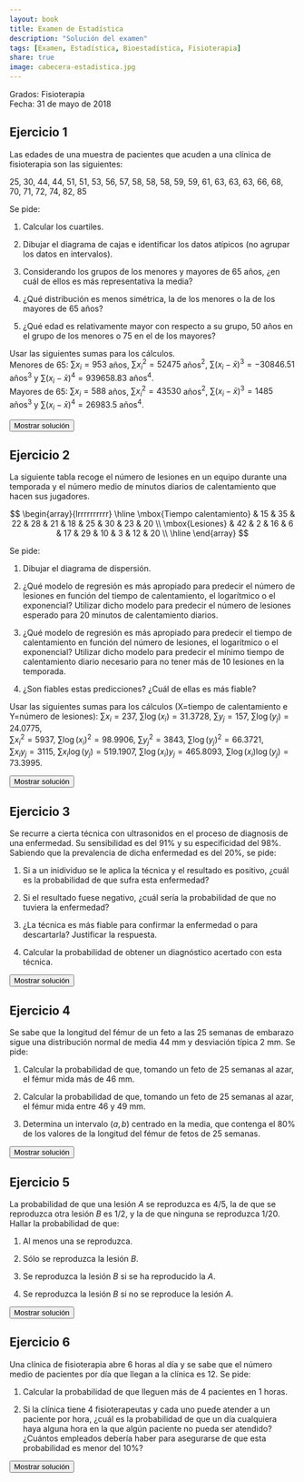 ```yaml
---
layout: book
title: Examen de Estadística
description: "Solución del examen"
tags: [Examen, Estadística, Bioestadística, Fisioterapia]
share: true
image: cabecera-estadistica.jpg
---
```


Grados: Fisioterapia  
Fecha: 31 de mayo de 2018

## Ejercicio 1

Las edades de una muestra de pacientes que acuden a una clínica de fisioterapia son las siguientes:

25, 30, 44, 44, 51, 51, 53, 56, 57, 58, 58, 58, 59, 59, 61, 63, 63, 63, 66, 68, 70, 71, 72, 74, 82, 85

Se pide:

1. Calcular los cuartiles.

2. Dibujar el diagrama de cajas e identificar los datos atípicos (no agrupar los datos en intervalos).

3. Considerando los grupos de los menores y mayores de 65 años, ¿en cuál de ellos es más representativa la media?

4. ¿Qué distribución es menos simétrica, la de los menores o la de los mayores de 65 años?

6. ¿Qué edad es relativamente mayor con respecto a su grupo, 50 años en el grupo de los menores o 75 en el de los mayores?

Usar las siguientes sumas para los cálculos.  
Menores de 65: $\sum x_i=953$ años, $\sum x_i^2=52475$ años$^2$, $\sum (x_i-\bar x)^3=-30846.51$ años$^3$ y $\sum (x_i-\bar x)^4=939658.83$ años$^4$.  
Mayores de 65: $\sum x_i=588$ años, $\sum x_i^2=43530$ años$^2$, $\sum (x_i-\bar x)^3=1485$ años$^3$ y $\sum (x_i-\bar x)^4=26983.5$ años$^4$.

<div><button class="solution">Mostrar solución</button></div>
<div id="solution" style="display: none">
1. $C_1=53$ años, $C_2=59$ años and $C_3=68$ años.<br/>
2. Existen dos datos atípicos: 25 y 30.<br/>
<img src="img/des-fis-1-diagrama-caja-edades.svg" title="Diagrama de caja de edades" alt="Diagrama de caja de edades de pacientes" style="display: block; margin: auto;" width="600" />
1. Sea $X$ la edad de los pacientes menores de 65 años e $Y$ la de los mayores.<br/>
$\bar x=52.9444$ años, $s_x^2=112.1636$ años$^2$, $s_x=10.5907$ años y $cv_x=0.2$.<br/>
$\bar y=73.5$ años, $s_y^2=39$ años$^2$, $s_y=6.245$ años y $cv_y=0.085$.<br/>  
La media es más representativa en los pacientes mayores de 65 ya que el coeficiente de variación es menor.<br/>
1. $g_{1x}=-1.4426$ y $g_{1y}=0.7621$, de manera que la distribución menos simétrica es la de los menores de 65 años.<br/>
2. Las puntuaciones típicas son $z_x(50)=-0.278$ y $z_y(72)=-0.2402$, de manera que una edad de 50 años es relativamente menor en el grupo de los menores de 65 años.
</div>

## Ejercicio 2
La siguiente tabla recoge el número de lesiones en un equipo durante una temporada y el número medio de minutos diarios de calentamiento que hacen sus jugadores.

$$
\begin{array}{lrrrrrrrrrr}
\hline
\mbox{Tiempo calentamiento} & 15 & 35 & 22 & 28 & 21 & 18 & 25 & 30 & 23 & 20 \\
\mbox{Lesiones} & 42 & 2 & 16 & 6 & 17 & 29 & 10 & 3 & 12 & 20 \\
\hline
\end{array}
$$

Se pide:

1. Dibujar el diagrama de dispersión.
 
2. ¿Qué modelo de regresión es más apropiado para predecir el número de lesiones en función del tiempo de calentamiento, el logarítmico o el exponencial? Utilizar dicho modelo para predecir el número de lesiones esperado para 20 minutos de calentamiento diarios.

3. ¿Qué modelo de regresión es más apropiado para predecir el tiempo de calentamiento en función del número de lesiones, el logarítmico o el exponencial? Utilizar dicho modelo para predecir el mínimo tiempo de calentamiento diario necesario para no tener más de 10 lesiones en la temporada.

4. ¿Son fiables estas predicciones? ¿Cuál de ellas es más fiable?

Usar las siguientes sumas para los cálculos (X=tiempo de calentamiento e Y=número de lesiones):
$\sum x_i=237$, $\sum \log(x_i)=31.3728$, $\sum y_j=157$, $\sum \log(y_j)=24.0775$,  
$\sum x_i^2=5937$, $\sum \log(x_i)^2=98.9906$, $\sum y_j^2=3843$, $\sum \log(y_j)^2=66.3721$,  
$\sum x_iy_j=3115$, $\sum x_i\log(y_j)=519.1907$, $\sum \log(x_i)y_j=465.8093$, $\sum \log(x_i)\log(y_j)=73.3995$.

<div><button class="solution">Mostrar solución</button></div>
<div id="solution" style="display: none">
1. <img src="img/regnol-fis-1-diagrama-dispersion-lesiones-tiempo-calentamiento.svg" title="Diagrama de dispersión de lesiones vs tiempo de calentamiento" alt="Diagrama de dispersión de lesiones vs tiempo de calentamiento" style="display: block; margin: auto;" width="600" /><br/>
2. $\bar x=23.7$ min, $s_x^2=32.01$ min$^2$.<br/>
$\overline{\log(x)}=3.1373$ log(min), $s_{\log(x)}^2=0.0565$ log(min)$^2$.<br/>
$\bar y=15.7$ lesiones, $s_y^2=137.81$ lesiones$^2$.<br/>
$\overline{\log(y)}=2.4078$ log(lesiones), $s_{\log(y)}^2=0.8399$ log(lesiones)$^2$.<br/>
$s_{x\log(y)}=-5.1446$, $s_{\log(x)y}=-2.6744$<br/>
Coeficiente de determinanción exponencial: $r^2=0.9844$<br/>
Coeficiente de determinación logarítmico: $r^2=0.9185$<br/>
Por tanto, el modelo de regresión exponencial es mejor para predecir el número de lesiones en función del tiempo de
calentamiento.<br/>
Modelo de regresión exponencial: $y=e^{6.2168+-0.1607x}$.<br/>
Predicción: $y(20)=20.1341$ lesiones.<br/>
3. El modelo logarítmico es mejor para predecir el tiempo de calentamiento en función del número de lesiones.<br/>
Modelo de regresión logarítmico: $x=164.1851+-47.3292\log(y)$.<br/>
Predicción: $x(10)=55.2056$ min.<br/>
4. De acuerdo al coeficiente de determinación ambas predicciones son muy fiables pero la última lo es menos ya que es para un valor que no está incluido en el rango de valores de la muestra.
</div>

## Ejercicio 3

Se recurre a cierta técnica con ultrasonidos en el proceso de diagnosis de una enfermedad.
Su sensibilidad es del 91% y su especificidad del 98%.
Sabiendo que la prevalencia de dicha enfermedad es del 20%, se pide:

1. Si a un inidividuo se le aplica la técnica y el resultado es positivo, ¿cuál es la probabilidad de que sufra esta enfermedad?

2. Si el resultado fuese negativo, ¿cuál sería la probabilidad de que no tuviera la enfermedad?

3. ¿La técnica es más fiable para confirmar la enfermedad o para descartarla? Justificar la respuesta.

4. Calcular la probabilidad de obtener un diagnóstico acertado con esta técnica.

<div><button class="solution">Mostrar solución</button></div>
<div id="solution" style="display: none">
Sea $E​$ el suceso consistente en tener la enfermedad y $+​$ y $-​$ los sucesos correspondientes a obtener un resultado positivo y negativo respectivamente en el test.<br/>
1. $VPP=0.9192$.<br/>
2. $VPN=0.9776$.<br/>
3. Es más fiable para descartar la enfermedad ya que el valor predictivo negativo es mayor que el valor predictivo positivo.<br/>
4. $P(E\cap +)+P(\overline E\cap -) = 0.966$.
</div>

## Ejercicio 4
Se sabe que la longitud del fémur de un feto a las 25 semanas de embarazo sigue una distribución normal de media 44 mm y desviación típica 2 mm.
Se pide:

1. Calcular la probabilidad de que, tomando un feto de 25 semanas al azar, el fémur mida más de 46 mm.

2. Calcular la probabilidad de que, tomando un feto de 25 semanas al azar, el fémur mida entre 46 y 49 mm.

3. Determina un intervalo $(a,b)$ centrado en la media, que contenga el 80% de los valores de la longitud del fémur de fetos de 25 semanas.

<div><button class="solution">Mostrar solución</button></div>
<div id="solution" style="display: none">
Sea $X\sim N(44,2)$ la longitud del fémur de un feto a las 25 semanas de embarazo.<br/>
1. $P(X>46)=0.1587$.<br/>
2. $P(46<X<49)=0.1524$.<br/>
3. El intervalo centrado en $44$ que contiene 80% de las longitudes del fémur de fetos de 25 semanas es $(41.4369,46.5631)$.
</div>

## Ejercicio 5

La probabilidad de que una lesión $A$ se reproduzca es $4/5$, la de que se reproduzca otra lesión $B$ es $1/2$, y la de que ninguna se reproduzca $1/20$. 
Hallar la probabilidad de que:

1. Al menos una se reproduzca.

2. Sólo se reproduzca la lesión $B$.

3. Se reproduzca la lesión $B$ si se ha reproducido la $A$.

4. Se reproduzca la lesión $B$ si no se reproduce la lesión $A$.
    
<div><button class="solution">Mostrar solución</button></div>
<div id="solution" style="display: none">
1. $P(A\cup B)=19/20$.<br/>
2. $P(B\cap\overline{A})=3/20$.<br/>
3. $P(B/A)=7/16$.<br/>
4. $P(B/\overline{A})=3/4$.
</div>

## Ejercicio 6

Una clínica de fisioterapia abre 6 horas al día y se sabe que el número medio de pacientes por día que llegan a la clínica es 12.
Se pide:

1. Calcular la probabilidad de que lleguen más de 4 pacientes en 1 horas.

2. Si la clínica tiene 4 fisioterapeutas y cada uno puede atender a un paciente por hora, ¿cuál es la probabilidad de que un día cualquiera haya alguna hora en la que algún paciente no pueda ser atendido? ¿Cuántos empleados debería haber para asegurarse de que esta probabilidad es menor del 10%?
    
<div><button class="solution">Mostrar solución</button></div>
<div id="solution" style="display: none">
1. Sea $X$ el número de pacientes que llegan en 1 horas. $X\sim P(2)$ y $P(X>4)=0.0527$.<br/>
2. Sea $Y$ el número de horas en un día en las que algún paciente no puede ser atendido. $Y\sim B(6, 0.0527)$ y $P(Y>0)=0.2771$.<br/>
Se necesitan 5 empleados para que esta probabilidad sea menor del 10%, ya que $P(X>5)=0.0527$ y $P(Y>0)=0.0954$, siendo ahora $Y\sim B(6, 0.0166)$.
</div>
